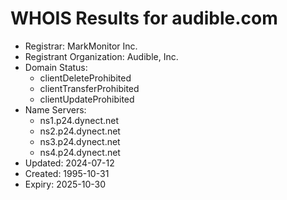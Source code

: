 # WHOIS Results for audible.com

- Registrar: MarkMonitor Inc.
- Registrant Organization: Audible, Inc.
- Domain Status:
  - clientDeleteProhibited
  - clientTransferProhibited
  - clientUpdateProhibited
- Name Servers:
  - ns1.p24.dynect.net
  - ns2.p24.dynect.net
  - ns3.p24.dynect.net
  - ns4.p24.dynect.net
- Updated: 2024-07-12
- Created: 1995-10-31
- Expiry: 2025-10-30

